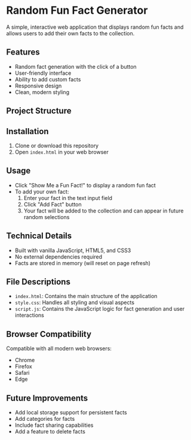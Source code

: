 # Random Fun Fact Generator

A simple, interactive web application that displays random fun facts and allows users to add their own facts to the collection.

## Features

- Random fact generation with the click of a button
- User-friendly interface
- Ability to add custom facts
- Responsive design
- Clean, modern styling

## Project Structure


## Installation

1. Clone or download this repository
2. Open `index.html` in your web browser

## Usage

- Click "Show Me a Fun Fact!" to display a random fun fact
- To add your own fact:
  1. Enter your fact in the text input field
  2. Click "Add Fact" button
  3. Your fact will be added to the collection and can appear in future random selections

## Technical Details

- Built with vanilla JavaScript, HTML5, and CSS3
- No external dependencies required
- Facts are stored in memory (will reset on page refresh)

## File Descriptions

- `index.html`: Contains the main structure of the application
- `style.css`: Handles all styling and visual aspects
- `script.js`: Contains the JavaScript logic for fact generation and user interactions

## Browser Compatibility

Compatible with all modern web browsers:
- Chrome
- Firefox
- Safari
- Edge

## Future Improvements

- Add local storage support for persistent facts
- Add categories for facts
- Include fact sharing capabilities
- Add a feature to delete facts

